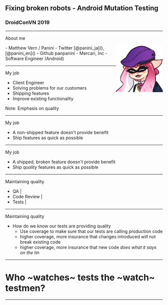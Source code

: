 ## Fixing broken robots - Android Mutation Testing
### DroidConVN 2019

---

<p><span class="slide-title">About me</span></p>

<img align="right" width="150" height="150" src="assets/img/panini.png">
- Matthew Vern / Panini
- Twitter [@panini_ja](), [@panini_en]()
- Github panpanini
- Mercari, Inc
- Software Engineer (Android)

---

<p><span class="slide-title">My job</span></p>

- Client Engineer
- Solving problems for our customers
- Shipping features
- Improve existing functionality

Note:
Emphasis on quality

---

<p><span class="slide-title">My job</span></p>

- A non-shipped feature doesn't provide benefit
- Ship features as quick as possible


---

<p><span class="slide-title">My job</span></p>

- A shipped, broken feature doesn't provide benefit
- Ship _quality_ features as quick as possible

---

<p><span class="slide-title">Maintaining quality</span></p>

- QA |
- Code Review |
- Tests |

---

<p><span class="slide-title">Maintaining quality</span></p>

- How do we know our tests are providing quality
    - Use coverage to make sure that our tests are calling production code
    - higher coverage, more insurance that changes introduced will not break existing code
    - higher coverage, more insurance that new code _does what it says on the tin_

---

# Who ~watches~ tests the ~watch~ testmen?

---
